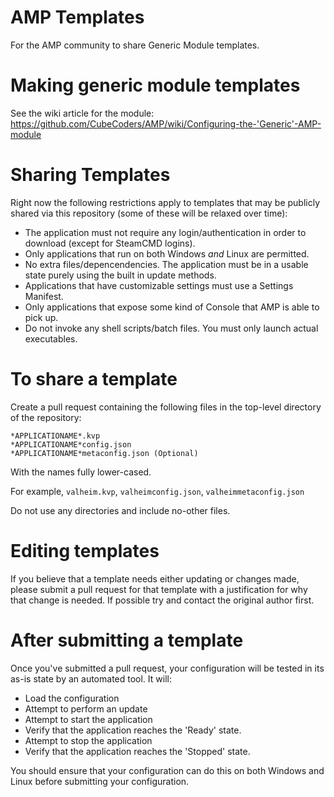 # AMP Templates
For the AMP community to share Generic Module templates.

# Making generic module templates
See the wiki article for the module: https://github.com/CubeCoders/AMP/wiki/Configuring-the-'Generic'-AMP-module

# Sharing Templates
Right now the following restrictions apply to templates that may be publicly shared via this repository (some of these will be relaxed over time):

 - The application must not require any login/authentication in order to download (except for SteamCMD logins).
 - Only applications that run on both Windows *and* Linux are permitted.
 - No extra files/depencendencies. The application must be in a usable state purely using the built in update methods.
 - Applications that have customizable settings must use a Settings Manifest.
 - Only applications that expose some kind of Console that AMP is able to pick up.
 - Do not invoke any shell scripts/batch files. You must only launch actual executables.
 
# To share a template

Create a pull request containing the following files in the top-level directory of the repository:

    *APPLICATIONAME*.kvp
    *APPLICATIONAME*config.json
    *APPLICATIONAME*metaconfig.json (Optional)

With the names fully lower-cased.

For example, `valheim.kvp`, `valheimconfig.json`, `valheimmetaconfig.json`

Do not use any directories and include no-other files.

# Editing templates

If you believe that a template needs either updating or changes made, please submit a pull request for that template with a justification for why that change is needed. If possible try and contact the original author first.

# After submitting a template

Once you've submitted a pull request, your configuration will be tested in its as-is state by an automated tool. It will:

- Load the configuration
- Attempt to perform an update
- Attempt to start the application
- Verify that the application reaches the 'Ready' state.
- Attempt to stop the application
- Verify that the application reaches the 'Stopped' state.

You should ensure that your configuration can do this on both Windows and Linux before submitting your configuration.
